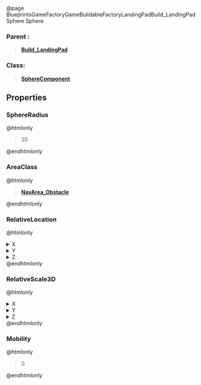 @page BlueprintsGameFactoryGameBuildableFactoryLandingPadBuild_LandingPadSphere Sphere
### Parent :
<b><a href="_blueprints_game_factory_game_buildable_factory_landing_pad_build__landing_pad.html"><blockquote>Build_LandingPad</blockquote></a></b>
### Class:
<b><a href="_class_script_sphere_component.html"><blockquote>SphereComponent</blockquote></a></b>
## Properties
### SphereRadius
@htmlonly
<blockquote>35</blockquote>
@endhtmlonly

### AreaClass
@htmlonly
<b><a href="_class_script_nav_area__obstacle.html"><blockquote>NavArea_Obstacle</blockquote></a></b>
@endhtmlonly

### RelativeLocation
@htmlonly
<details>
 <summary>X</summary>
<blockquote>0</blockquote>
</details>
<details>
 <summary>Y</summary>
<blockquote>0</blockquote>
</details>
<details>
 <summary>Z</summary>
<blockquote>114.65191650390625</blockquote>
</details>
@endhtmlonly

### RelativeScale3D
@htmlonly
<details>
 <summary>X</summary>
<blockquote>11.350339889526367</blockquote>
</details>
<details>
 <summary>Y</summary>
<blockquote>11.350339889526367</blockquote>
</details>
<details>
 <summary>Z</summary>
<blockquote>11.350339889526367</blockquote>
</details>
@endhtmlonly

### Mobility
@htmlonly
<blockquote>0</blockquote>
@endhtmlonly


